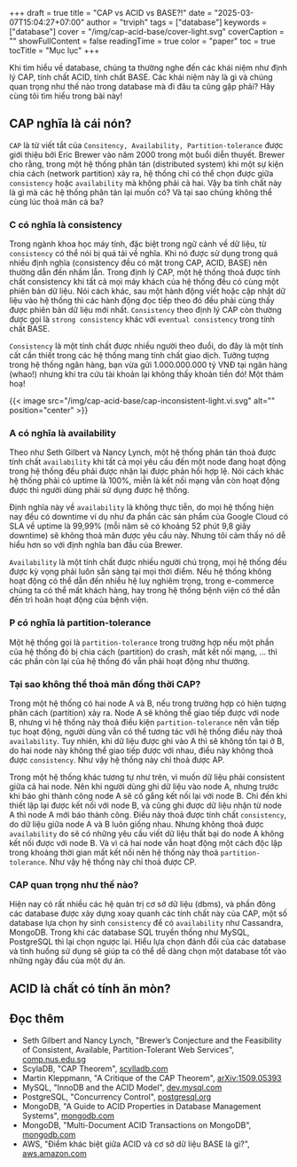 +++
draft = true
title = "CAP vs ACID vs BASE?!"
date = "2025-03-07T15:04:27+07:00"
author = "trviph"
tags = ["database"]
keywords = ["database"]
cover = "/img/cap-acid-base/cover-light.svg"
coverCaption = ""
showFullContent = false
readingTime = true
color = "paper"
toc = true
tocTitle = "Mục lục"
+++

Khi tìm hiểu về database, chúng ta thường nghe đến các khái niệm như định lý CAP, tính chất ACID, tính chất BASE.
Các khái niệm này là gì và chúng quan trọng như thế nào trong database mà đi đâu ta cũng gặp phải? Hãy cùng
tôi tìm hiểu trong bài này!

## CAP nghĩa là cái nón?

`CAP` là từ viết tắt của `Consitency, Availability, Partition-tolerance` được giới thiệu bởi Eric Brewer vào
năm 2000 trong một buổi diễn thuyết. Brewer cho rằng, trong một hệ thống phân tán (distributed system) khi
một sự kiện chia cách (network partition) xảy ra, hệ thống chỉ có thể chọn được giữa `consistency` hoặc `availability`
mà không phải cả hai. Vậy ba tính chất này là gì mà các hệ thống phân tán lại muốn có?
Và tại sao chúng không thể cùng lúc thoả mãn cả ba?

### C có nghĩa là consistency

Trong ngành khoa học máy tính, đặc biệt trong ngữ cảnh về dữ liệu, từ `consistency` có thể nói bị quá tải
về nghĩa. Khi nó được sử dụng trong quá nhiều định nghĩa (consistency đều có mặt trong CAP, ACID, BASE)
nên thường dẫn đến nhầm lẫn. Trong định lý CAP, một hệ thống thoả được tính chất consistency khi tất cả
mọi máy khách của hệ thống đều có cùng một phiên bản dữ liệu. Nói cách khác, sau một hành động viết hoặc
cập nhật dữ liệu vào hệ thống thì các hành động đọc tiếp theo đó đều phải cùng thấy được phiên bản dữ liệu
mới nhất. `Consistency` theo định lý CAP còn thường được gọi là `strong consistency` khác với `eventual consistency`
trong tính chất BASE.

`Consistency` là một tính chất được nhiều người theo đuổi, do đây là một tính cất cần thiết trong các hệ thống
mang tính chất giao dịch. Tưởng tượng trong hệ thống ngân hàng, bạn vừa gửi 1.000.000.000 tỷ VNĐ tại ngân
hàng (whao!) nhưng khi tra cứu tài khoản lại không thấy khoản tiền đó! Một thảm hoạ!

{{< image src="/img/cap-acid-base/cap-inconsistent-light.vi.svg" alt="" position="center" >}}

### A có nghĩa là availability

Theo như Seth Gilbert và Nancy Lynch, một hệ thống phân tán thoả được tính chất `availability` khi tất cả
mọi yêu cầu đến một node đang hoạt động trong hệ thống đều phải được nhận lại được phản hồi hợp lệ.
Nói cách khác hệ thống phải có uptime là 100%, miễn là kết nối mạng vẫn còn hoạt động được thì
người dùng phải sử dụng được hệ thống.

Định nghĩa này về `availability` là không thực tiễn, do mọi hệ thống hiện nay đều có downtime
ví dụ như đa phần các sản phẩm của Google Cloud có SLA về uptime là 99,99% (mỗi năm sẽ có khoảng 52 phút
9,8 giây downtime) sẽ không thoả mãn được yêu cầu này. Nhưng tôi cảm thấy nó dễ hiểu hơn so với định
nghĩa ban đầu của Brewer.

`Availability` là một tính chất được nhiều người chú trọng, mọi hệ thống đều được kỳ vọng phải luôn sẵn
sàng tại mọi thời điểm. Nếu hệ thống không hoạt động có thể dẫn đến nhiều hệ luỵ nghiêm trọng, trong e-commerce
chúng ta có thể mất khách hàng, hay trong hệ thống bệnh viện có thể dẫn đến trì hoãn hoạt động của bệnh viện.

### P có nghĩa là partition-tolerance

Một hệ thống gọi là `partition-tolerance` trong trường hợp nếu một phần của hệ thống đó
bị chia cách (partition) do crash, mất kết nối mạng, ... thì các phần còn lại của hệ thống đó
vẫn phải hoạt động như thường.

### Tại sao không thể thoả mãn đồng thời CAP?

Trong một hệ thống có hai node A và B, nếu trong trường hợp có hiện tượng phân cách (partition) xảy ra.
Node A sẽ không thể giao tiếp được với node B, nhưng vì hệ thống này thoả điều kiện `partition-tolerance`
nên vẫn tiếp tục hoạt động, người dùng vẫn có thể tương tác với hệ thống điều này thoả `availability`.
Tuy nhiên, khi dữ liệu được ghi vào A thì sẽ không tồn tại ở B, do hai node này không thể giao tiếp được
với nhau, điều này không thoả được `consistency`. Như vậy hệ thống này chỉ thoả được AP.

Trong một hệ thống khác tương tự như trên, vì muốn dữ liệu phải consistent giữa cả hai node. Nên khi người
dùng ghi dữ liệu vào node A, nhưng trước khi báo ghi thành công node A sẽ cố gắng kết nối lại với node B.
Chỉ đến khi thiết lập lại được kết nối với node B, và cũng ghi được dữ liệu nhận từ node A thì node A
mới báo thành công. Điều này thoả được tính chất `consistency`, do dữ liệu giữa node A và B luôn giống nhau.
Nhưng không thoả được `availability` do sẽ có những yêu cầu viết dữ liệu thất bại do node A không kết nối
được với node B. Và vì cả hai node vẫn hoạt động một cách độc lập trong khoảng thời gian mất kết nối nên
hệ thống này thoả `partition-tolerance`. Như vậy hệ thống này chỉ thoả được CP.

### CAP quan trọng như thế nào?

Hiện nay có rất nhiều các hệ quản trị cơ sở dữ liệu (dbms), và phần đông các database được xảy dựng
xoay quanh các tính chất này của CAP, một số database lựa chọn hy sinh `consistency` để có `availability`
như Cassandra, MongoDB. Trong khi các database SQL truyền thống như MySQL, PostgreSQL thì lại chọn ngược lại.
Hiểu lựa chọn đánh đổi của các database và tình huống sử dụng sẽ giúp ta có thể dễ dàng chọn một database tốt vào
những ngày đầu của một dự án.

## ACID là chất có tính ăn mòn?

## Đọc thêm

- Seth Gilbert and Nancy Lynch, "Brewer’s Conjecture and the Feasibility of Consistent, Available, Partition-Tolerant Web Services", [comp.nus.edu.sg](https://www.comp.nus.edu.sg/~gilbert/pubs/BrewersConjecture-SigAct.pdf)
- ScylaDB, "CAP Theorem", [scylladb.com](https://www.scylladb.com/glossary/cap-theorem/)
- Martin Kleppmann, "A Critique of the CAP Theorem", [arXiv:1509.05393](https://arxiv.org/abs/1509.05393)
- MySQL, "InnoDB and the ACID Model", [dev.mysql.com](https://dev.mysql.com/doc/refman/8.4/en/mysql-acid.html)
- PostgreSQL, "Concurrency Control", [postgresql.org](https://www.postgresql.org/docs/current/mvcc.html)
- MongoDB, "A Guide to ACID Properties in Database Management Systems", [mongodb.com](https://www.mongodb.com/resources/basics/databases/acid-transactions)
- MongoDB, "Multi-Document ACID Transactions on MongoDB", [mongodb.com](https://www.mongodb.com/resources/products/capabilities/mongodb-multi-document-acid-transactions)
- AWS, "Điểm khác biệt giữa ACID và cơ sở dữ liệu BASE là gì?", [aws.amazon.com](https://aws.amazon.com/compare/the-difference-between-acid-and-base-database/)

